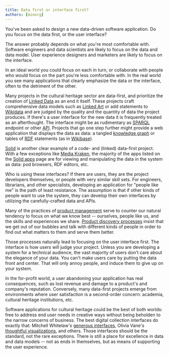 ```yaml
---
title: Data first or interface first?
authors: [minorg]
---
```


You've been asked to design a new data-driven software application. Do you focus on the data first, or the user interface?

<!--truncate-->

The answer probably depends on what you're most comfortable with. Software engineers and data scientists are likely to focus on the data and data model. User experience designers and marketers are likely to focus on the interface.

In an ideal world you could focus on each in turn, or collaborate with people who would focus on the part you're less comfortable with. In the real world you see many applications that clearly emphasize the data or the interface, often to the detriment of the other.

Many projects in the cultural heritage sector are data-first, and prioritize the creation of [Linked Data](https://en.wikipedia.org/wiki/Linked_data) as an end it itself. These projects craft comprehensive data models such as [Linked Art](https://linked.art/) or add statements to [Wikidata](https://en.wikipedia.org/wiki/Wikidata) and are judged by the quality and the quantity of data the project produces. If there's a user interface for the new data it is frequently treated as an afterthought. The interface might be as rudimentary as [SPARQL](https://en.wikipedia.org/wiki/SPARQL) endpoint or other [API](https://en.wikipedia.org/wiki/API). Projects that go one step further might provide a web application that displays the data as data: a tangled [knowledge graph](https://en.wikipedia.org/wiki/Knowledge_graph) or tables of [RDF](https://en.wikipedia.org/wiki/Resource_Description_Framework) statements (as in [Wikibase](https://en.wikipedia.org/wiki/Wikibase)).

[Solid](https://solidproject.org/) is another clear example of a code- and (linked) data-first project. With a few exceptions like [Media Kraken](https://noeldemartin.github.io/media-kraken/), the majority of the apps listed on the [Solid apps](https://solidproject.org/apps) page are for viewing and manipulating the data in the system as data: pod browsers, RDF editors, etc.

Who is using these interfaces? If there are users, they are the project developers themselves, or people with very similar skill sets. For engineers, librarians, and other specialists, developing an application for "people like me" is the path of least resistance. The assumption is that if other kinds of people want to use the system, they can develop their own interfaces by utilizing the carefully-crafted data and APIs.

Many of the practices of [product management](https://en.wikipedia.org/wiki/Product_management) serve to counter our natural tendency to focus on what we know best -- ourselves, people like us, and the skills and experiences we share. [Product discovery processes](https://en.wikipedia.org/wiki/Product_development) insist that we get out of our bubbles and talk with different kinds of people in order to find out what matters to them and serve them better.

Those processes naturally lead to focusing on the user interface first. The interface is how users will judge your project. Unless you are developing a system for a technical audience, the vast majority of users don't care about the elegance of your data. You can't make users care by putting the data front and center. That will only annoy people, and induce them to give up on your system.

In the for-profit world, a user abandoning your application has real consequences, such as lost revenue and damage to a product's and company's reputation. Conversely, many data-first projects emerge from environments where user satisfaction is a second-order concern: academia, cultural heritage institutions, etc.

Software applications for cultural heritage could be the best of both worlds: free to address end user needs in creative ways without being beholden to the narrow concerns of business. The best digital collection interfaces do exactly that: Mitchell Whitelaw's [generous interfaces](https://mtchl.net/generous-interfaces-for-digital-cultural-collections/), Olivia Vane's [thoughtful visualizations](https://www.oliviavane.co.uk/projects), and others. Those interfaces should be the standard, not the rare exceptions. There is still a place for excellence in data and data models -- not as ends in themselves, but as means of supporting the user experience.